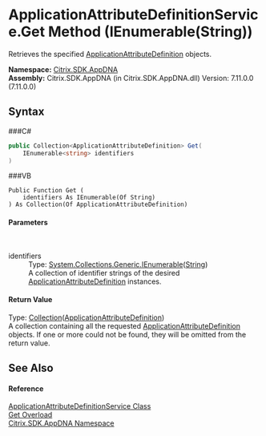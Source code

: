# ApplicationAttributeDefinitionService.Get Method (IEnumerable(String))
 

Retrieves the specified <a href="T_Citrix_SDK_AppDNA_ApplicationAttributeDefinition">ApplicationAttributeDefinition</a> objects.

**Namespace:**&nbsp;<a href="N_Citrix_SDK_AppDNA">Citrix.SDK.AppDNA</a><br />**Assembly:**&nbsp;Citrix.SDK.AppDNA (in Citrix.SDK.AppDNA.dll) Version: 7.11.0.0 (7.11.0.0)

## Syntax

###C#
```csharp
public Collection<ApplicationAttributeDefinition> Get(
	IEnumerable<string> identifiers
)
```

###VB
```vbnet
Public Function Get ( 
	identifiers As IEnumerable(Of String)
) As Collection(Of ApplicationAttributeDefinition)
```


#### Parameters
&nbsp;<dl><dt>identifiers</dt><dd>Type: <a href="http://msdn2.microsoft.com/en-us/library/9eekhta0" target="_blank">System.Collections.Generic.IEnumerable</a>(<a href="http://msdn2.microsoft.com/en-us/library/s1wwdcbf" target="_blank">String</a>)<br />A collection of identifier strings of the desired <a href="T_Citrix_SDK_AppDNA_ApplicationAttributeDefinition">ApplicationAttributeDefinition</a> instances.</dd></dl>

#### Return Value
Type: <a href="http://msdn2.microsoft.com/en-us/library/ms132397" target="_blank">Collection</a>(<a href="T_Citrix_SDK_AppDNA_ApplicationAttributeDefinition">ApplicationAttributeDefinition</a>)<br />A collection containing all the requested <a href="T_Citrix_SDK_AppDNA_ApplicationAttributeDefinition">ApplicationAttributeDefinition</a> objects. If one or more could not be found, they will be omitted from the return value.

## See Also


#### Reference
<a href="T_Citrix_SDK_AppDNA_ApplicationAttributeDefinitionService">ApplicationAttributeDefinitionService Class</a><br /><a href="Overload_Citrix_SDK_AppDNA_ApplicationAttributeDefinitionService_Get">Get Overload</a><br /><a href="N_Citrix_SDK_AppDNA">Citrix.SDK.AppDNA Namespace</a><br />